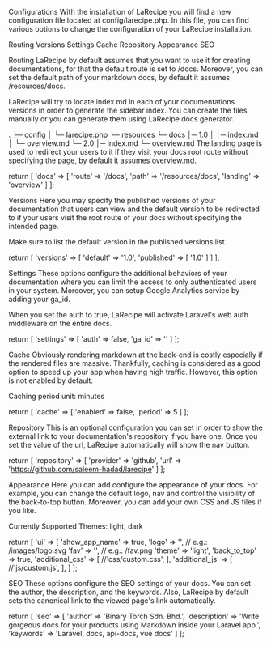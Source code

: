 

Configurations
With the installation of LaRecipe you will find a new configuration file located at config/larecipe.php. In this file, you can find various options to change the configuration of your LaRecipe installation.

Routing
Versions
Settings
Cache
Repository
Appearance
SEO

Routing
LaRecipe by default assumes that you want to use it for creating documentations, for that the default route is set to /docs. Moreover, you can set the default path of your markdown docs, by default it assumes /resources/docs.

LaRecipe will try to locate index.md in each of your documentations versions in order to generate the sidebar index. You can create the files manually or you can generate them using LaRecipe docs generator.

.
├─ config
│  └─ larecipe.php
└─ resources
   └─ docs
      │─ 1.0
      │  │─ index.md
      │  └─ overview.md
      └─ 2.0
         │─ index.md
         └─ overview.md
The landing page is used to redirect your users to it if they visit your docs root route without specifying the page, by default it assumes overview.md.

return [
    'docs'      => [
        'route'   => '/docs',
        'path'    => '/resources/docs',
        'landing' => 'overview'
    ]
];

Versions
Here you may specify the published versions of your documentation that users can view and the default version to be redirected to if your users visit the root route of your docs without specifying the intended page.

Make sure to list the default version in the published versions list.

return [
    'versions'      => [
        'default'   => '1.0',
        'published' => [
            '1.0'
        ]
    ]
];

Settings
These options configure the additional behaviors of your documentation where you can limit the access to only authenticated users in your system. Moreover, you can setup Google Analytics service by adding your ga_id.

When you set the auth to true, LaRecipe will activate Laravel's web auth middleware on the entire docs.

return [
    'settings' => [
        'auth'  => false,
        'ga_id' => ''
    ]
];

Cache
Obviously rendering markdown at the back-end is costly especially if the rendered files are massive. Thankfully, caching is considered as a good option to speed up your app when having high traffic. However, this option is not enabled by default.

Caching period unit: minutes

return [
    'cache'       => [
        'enabled' => false,
        'period'  => 5
    ]
];

Repository
This is an optional configuration you can set in order to show the external link to your documentation's repository if you have one. Once you set the value of the url, LaRecipe automatically will show the nav button.

return [
    'repository'   => [
        'provider' => 'github',
        'url'      => 'https://github.com/saleem-hadad/larecipe'
    ]
];

Appearance
Here you can add configure the appearance of your docs. For example, you can change the default logo, nav and control the visibility of the back-to-top button. Moreover, you can add your own CSS and JS files if you like.

Currently Supported Themes: light, dark

return [
    'ui'                 => [
        'show_app_name'  => true,
        'logo'           => '', // e.g.: /images/logo.svg
        'fav'            => '', // e.g.: /fav.png
        'theme'          => 'light',
        'back_to_top'    => true,
        'additional_css' => [
            //'css/custom.css',
        ],
        'additional_js'  => [
            //'js/custom.js',
        ],
    ]
];

SEO
These options configure the SEO settings of your docs. You can set the author, the description, and the keywords. Also, LaRecipe by default sets the canonical link to the viewed page's link automatically.

return [
    'seo'             => [
        'author'      => 'Binary Torch Sdn. Bhd.',
        'description' => 'Write gorgeous docs for your products using Markdown inside your Laravel app.',
        'keywords'    => 'Laravel, docs, api-docs, vue docs'
    ]
];
